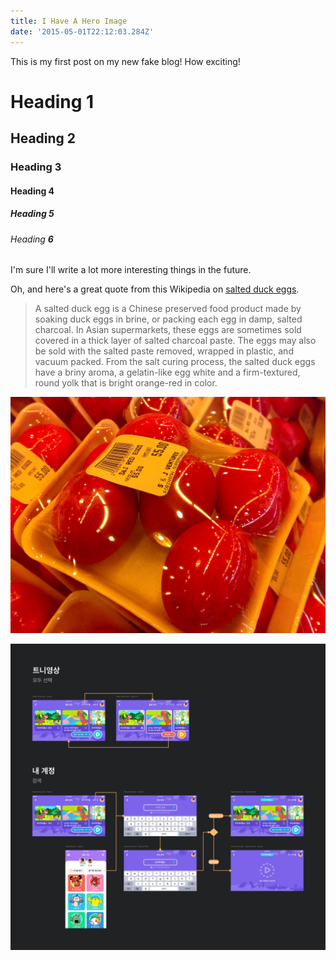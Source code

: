```yaml
---
title: I Have A Hero Image
date: '2015-05-01T22:12:03.284Z'
---
```


This is my first post on my new fake blog! How exciting!

# Heading 1
## Heading 2
### Heading 3
#### Heading 4
##### Heading 5
###### Heading __6__



I'm sure I'll write a lot more interesting things in the future.

Oh, and here's a great quote from this Wikipedia on
[salted duck eggs](http://en.wikipedia.org/wiki/Salted_duck_egg).

> A salted duck egg is a Chinese preserved food product made by soaking duck
> eggs in brine, or packing each egg in damp, salted charcoal. In Asian
> supermarkets, these eggs are sometimes sold covered in a thick layer of salted
> charcoal paste. The eggs may also be sold with the salted paste removed,
> wrapped in plastic, and vacuum packed. From the salt curing process, the
> salted duck eggs have a briny aroma, a gelatin-like egg white and a
> firm-textured, round yolk that is bright orange-red in color.

![Chinese Salty Egg](./hero.jpg)

![video](./video.png)
